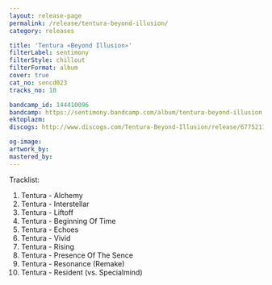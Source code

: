 ```yaml
---
layout: release-page
permalink: /release/tentura-beyond-illusion/
category: releases

title: 'Tentura «Beyond Illusion»'
filterLabel: sentimony
filterStyle: chillout
filterFormat: album
cover: true
cat_no: sencd023
tracks_no: 10

bandcamp_id: 144410096
bandcamp: https://sentimony.bandcamp.com/album/tentura-beyond-illusion
ektoplazm: 
discogs: http://www.discogs.com/Tentura-Beyond-Illusion/release/6775211

og-image: 
artwork_by: 
mastered_by: 
---
```


Tracklist:

01. Tentura - Alchemy
02. Tentura - Interstellar
03. Tentura - Liftoff
04. Tentura - Beginning Of Time
05. Tentura - Echoes
06. Tentura - Vivid
07. Tentura - Rising
08. Tentura - Presence Of The Sence
09. Tentura - Resonance (Remake)
10. Tentura - Resident (vs. Specialmind)
